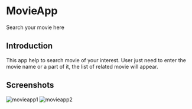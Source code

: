 # MovieApp
Search your movie here

Introduction
------------

This app help to search movie of your interest. User just need to enter the movie name or a part of it, the list of related movie will appear.

Screenshots
-----------

![movieapp1](https://user-images.githubusercontent.com/26586729/44295091-93631e80-a2bf-11e8-8269-6ed9f0368b04.jpeg)
![movieapp2](https://user-images.githubusercontent.com/26586729/44295094-978f3c00-a2bf-11e8-9fd3-bd595c679bb4.jpeg)
